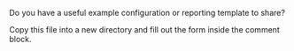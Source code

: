 Do you have a useful example configuration or reporting template to share?

Copy this file into a new directory and fill out the form inside the comment block. 

<!--

# Use Case

Describe what the example accomplish.

## Configuration

What pertinent config.env parameters are being used and what version of benk?

## Report

Provide a reporting template.

## Example Rendering

Provide a screenshot or URL to an example output.

-->
